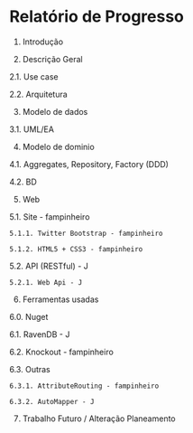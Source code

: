 # Relatório de Progresso

1. Introdução

2. Descrição Geral

  2.1. Use case

  2.2. Arquitetura

3. Modelo de dados

  3.1. UML/EA

4. Modelo de dominio

  4.1. Aggregates, Repository, Factory (DDD)

  4.2. BD

5. Web

  5.1. Site - fampinheiro

    5.1.1. Twitter Bootstrap - fampinheiro

    5.1.2. HTML5 + CSS3 - fampinheiro

  5.2. API (RESTful) - J

    5.2.1. Web Api - J

6. Ferramentas usadas

  6.0. Nuget
  
  6.1. RavenDB - J

  6.2. Knockout - fampinheiro

  6.3. Outras 

    6.3.1. AttributeRouting - fampinheiro

    6.3.2. AutoMapper - J

7. Trabalho Futuro / Alteração Planeamento 
